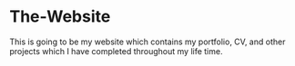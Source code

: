 # The-Website
This is going to be my website which contains my portfolio, CV, and other projects which I have completed throughout my life time. 
